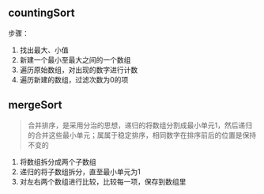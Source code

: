 

## countingSort

步骤：
1. 找出最大、小值
2. 新建一个最小至最大之间的一个数组
3. 遍历原始数组，对出现的数字进行计数
4. 遍历新建的数组，过滤次数为0的项

## mergeSort

>合并排序，是采用分治的思想，递归的将数组分割成最小单元1，然后递归的合并这些最小单元；属属于稳定排序，相同数字在排序前后的位置是保持不变的

1. 将数组拆分成两个子数组
2. 递归的将子数组拆分，直至最小单元为1
3. 对左右两个数组进行比较，比较每一项，保存到数组里


